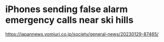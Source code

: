 # iPhones sending false alarm emergency calls near ski hills 
 <https://japannews.yomiuri.co.jp/society/general-news/20230129-87465/>